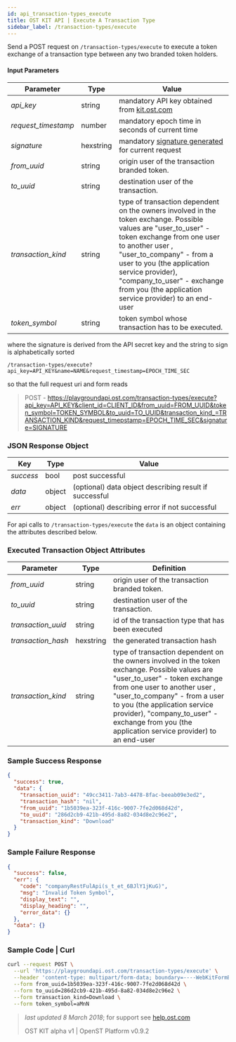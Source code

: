 ```yaml
---
id: api_transaction-types_execute
title: OST KIT API | Execute A Transaction Type
sidebar_label: /transaction-types/execute
---
```


Send a POST request on `/transaction-types/execute` to execute a token exchange of a transaction type between any two branded token holders.

#### Input Parameters
| Parameter           | Type   | Value                                               |
|---------------------|--------|-----------------------------------------------------|
| _api_key_           | string    | mandatory API key obtained from [kit.ost.com](https://kit.ost.com) |
| _request_timestamp_ | number    | mandatory epoch time in seconds of current time |
| _signature_         | hexstring | mandatory [signature generated]() for current request |
| _from_uuid_    | string | origin user of the transaction branded token.  |
| _to_uuid_      | string | destination user of the transaction.           |
| _transaction_kind_  | string | type of transaction dependent on the owners involved in the token exchange. Possible values are "user_to_user" - token exchange from one user to another user  , "user_to_company" - from a user to you (the application service provider), "company_to_user" - exchange from you (the application service provider) to an end-user  |
| _token_symbol_ | string | token symbol whose transaction has to be executed. |

where the signature is derived from the API secret key and the string to sign is alphabetically sorted

`/transaction-types/execute?api_key=API_KEY&name=NAME&request_timestamp=EPOCH_TIME_SEC`

so that the full request uri and form reads

> POST - https://playgroundapi.ost.com/transaction-types/execute?api_key=API_KEY&client_id=CLIENT_ID&from_uuid=FROM_UUID&token_symbol=TOKEN_SYMBOL&to_uuid=TO_UUID&transaction_kind_=TRANSACTION_KIND&request_timepstamp=EPOCH_TIME_SEC&signature=SIGNATURE

### JSON Response Object

| Key        | Type   | Value      |
|------------|--------|------------|
| _success_  | bool   | post successful |
| _data_     | object | (optional) data object describing result if successful   |
| _err_      | object | (optional) describing error if not successful |

For api calls to `/transaction-types/execute` the `data` is an object containing the attributes described below.


### Executed Transaction Object Attributes

| Parameter           | Type   | Definition  |
|---------------------|--------|----------------------------------|
| _from_uuid_    | string | origin user of the transaction branded token.  |
| _to_uuid_      | string | destination user of the transaction.           |
| _transaction_uuid_      | string | id of the transaction type that has been executed|
| _transaction_hash_ | hexstring | the generated transaction hash |
| _transaction_kind_  | string | type of transaction dependent on the owners involved in the token exchange. Possible values are "user_to_user" - token exchange from one user to another user  , "user_to_company" - from a user to you (the application service provider), "company_to_user" - exchange from you (the application service provider) to an end-user  |


### Sample Success Response
```json
{
  "success": true,
  "data": {
    "transaction_uuid": "49cc3411-7ab3-4478-8fac-beeab09e3ed2",
    "transaction_hash": "nil",
    "from_uuid": "1b5039ea-323f-416c-9007-7fe2d068d42d",
    "to_uuid": "286d2cb9-421b-495d-8a82-034d8e2c96e2",
    "transaction_kind": "Download"
  }
}
```

### Sample Failure Response
```json
{
  "success": false,
  "err": {
    "code": "companyRestFulApi(s_t_et_6BJlY1jKuG)",
    "msg": "Invalid Token Symbol",
    "display_text": "",
    "display_heading": "",
    "error_data": {}
  },
  "data": {}
}
```

### Sample Code | Curl
```bash
curl --request POST \
  --url 'https://playgroundapi.ost.com/transaction-types/execute' \
  --header 'content-type: multipart/form-data; boundary=----WebKitFormBoundary7MA4YWxkTrZu0gW' \
  --form from_uuid=1b5039ea-323f-416c-9007-7fe2d068d42d \
  --form to_uuid=286d2cb9-421b-495d-8a82-034d8e2c96e2 \
  --form transaction_kind=Download \
  --form token_symbol=aMnN
```


>_last updated 8 March 2018_; for support see [help.ost.com](help.ost.com)
>
> OST KIT alpha v1 | OpenST Platform v0.9.2
